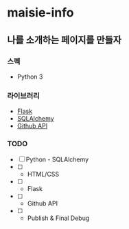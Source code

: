 # maisie-info

## 나를 소개하는 페이지를 만들자

### 스펙
- Python 3

### 라이브러리
- [Flask](https://github.com/pallets/flask)
- [SQLAlchemy](https://github.com/zzzeek/sqlalchemy)
- [Github API](https://developer.github.com/v3/)

### TODO
- [ ] Python - SQLAlchemy
- [ ] + HTML/CSS
- [ ] + Flask
- [ ] + Github API
- [ ] + Publish & Final Debug
